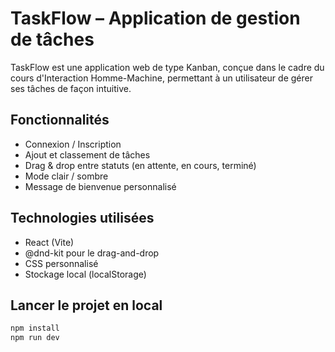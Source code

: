 # TaskFlow – Application de gestion de tâches

TaskFlow est une application web de type Kanban, conçue dans le cadre du cours d'Interaction Homme-Machine, permettant à un utilisateur de gérer ses tâches de façon intuitive.

## Fonctionnalités

- Connexion / Inscription
- Ajout et classement de tâches
- Drag & drop entre statuts (en attente, en cours, terminé)
- Mode clair / sombre
- Message de bienvenue personnalisé

## Technologies utilisées

- React (Vite)
- @dnd-kit pour le drag-and-drop
- CSS personnalisé
- Stockage local (localStorage)

## Lancer le projet en local

```bash
npm install
npm run dev
